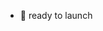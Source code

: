 - 🚀 ready to launch

<!---
oozoneio/oozoneio is a ✨ special ✨ repository because its `README.md` (this file) appears on your GitHub profile.
You can click the Preview link to take a look at your changes.
--->
